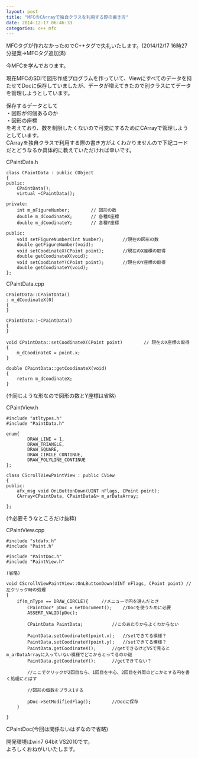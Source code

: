 ```yaml
---
layout: post
title: "MFCのCArrayで独自クラスを利用する際の書き方"
date: 2014-12-17 06:46:33
categories: c++ mfc
---
```

<p>MFCタグが作れなかったのでC++タグで失礼いたします。(2014/12/17 16時27分提案→MFCタグ追加済)</p>

<p>今MFCを学んでおります。</p>

<p>現在MFCのSDIで図形作成プログラムを作っていて、Viewにすべてのデータを持たせてDocに保存していましたが、データが増えてきたので別クラスにてデータを管理しようとしています。</p>

<p>保存するデータとして<br>
・図形が何個あるのか<br>
・図形の座標<br>
を考えており、数を制限したくないので可変にするためにCArrayで管理しようとしています。<br>
CArrayを独自クラスで利用する際の書き方がよくわかりませんので下記コードだとどうなるか具体的に教えていただければ幸いです。</p>

<p>CPaintData.h</p>

<pre><code>class CPaintData : public CObject
{
public:
    CPaintData();
    virtual ~CPaintData();

private:
    int m_nFigureNumber;        // 図形の数
    double m_dCoodinateX;       // 各種X座標
    double m_dCoodinateY;       // 各種Y座標

public:
    void setFigureNumber(int Number);       //現在の図形の数
    double getFigureNumber(void);
    void setCoodinateX(CPoint point);       //現在のX座標の取得
    double getCoodinateX(void);
    void setCoodinateY(CPoint point);       //現在のY座標の取得
    double getCoodinateY(void);
};
</code></pre>

<p>CPaintData.cpp</p>

<pre><code>CPaintData::CPaintData()
: m_dCoodinateX(0)
{
}

CPaintData::~CPaintData()
{
}

void CPaintData::setCoodinateX(CPoint point)        // 現在のX座標の取得
{
    m_dCoodinateX = point.x;
}

double CPaintData::getCoodinateX(void)
{
    return m_dCoodinateX;
}
</code></pre>

<p>(↑同じような形なので図形の数とY座標は省略)  </p>

<p>CPaintView.h</p>

<pre><code>#include "atltypes.h"
#include "PaintData.h"

enum{   
        DRAW_LINE = 1,
        DRAW_TRIANGLE,
        DRAW_SQUARE,
        DRAW_CIRCLE_CONTINUE,
        DRAW_POLYLINE_CONTINUE
};

class CScrollViewPaintView : public CView
{
public:
    afx_msg void OnLButtonDown(UINT nFlags, CPoint point);
    CArray&lt;CPaintData, CPaintData&amp;&gt; m_arDataArray;

};
</code></pre>

<p>(↑必要そうなところだけ抜粋)  </p>

<p>CPaintView.cpp</p>

<pre><code>#include "stdafx.h"
#include "Paint.h"

#include "PaintDoc.h"
#include "PaintView.h"

(省略)

void CScrollViewPaintView::OnLButtonDown(UINT nFlags, CPoint point) //左クリック時の処理
{
    if(m_nType == DRAW_CIRCLE){     //メニューで円を選んだとき
        CPaintDoc* pDoc = GetDocument();    //Docを使うために必要
        ASSERT_VALID(pDoc);

        CPaintData PaintData;           //このあたりからよくわからない

        PaintData.setCoodinateX(point.x);   //setできてる模様？
        PaintData.setCoodinateY(point.y);   //setできてる模様？
        PaintData.getCoodinateX();      //getできるけどVSで見るとm_arDataArrayに入っていない模様でどこからとってるのか謎
        PaintData.getCoodinateY();      //getできてない？

        //ここでクリックが2回目なら、1回目を中心、2回目を外周のどこかとする円を書く処理にとばす

        //図形の個数をプラス1する

        pDoc-&gt;SetModifiedFlag();        //Docに保存
    }

}
</code></pre>

<p>CPaintDoc(今回は関係ないはずなので省略)  </p>

<p>開発環境はwin7 64bit VS2010です。<br>
よろしくおねがいいたします。</p>
